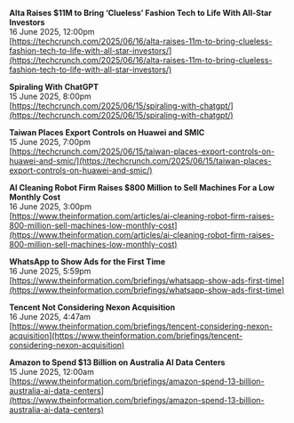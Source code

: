 **Alta Raises $11M to Bring ‘Clueless’ Fashion Tech to Life With All-Star Investors**  
16 June 2025, 12:00pm  
[https://techcrunch.com/2025/06/16/alta-raises-11m-to-bring-clueless-fashion-tech-to-life-with-all-star-investors/](https://techcrunch.com/2025/06/16/alta-raises-11m-to-bring-clueless-fashion-tech-to-life-with-all-star-investors/)  

**Spiraling With ChatGPT**  
15 June 2025, 8:00pm  
[https://techcrunch.com/2025/06/15/spiraling-with-chatgpt/](https://techcrunch.com/2025/06/15/spiraling-with-chatgpt/)  

**Taiwan Places Export Controls on Huawei and SMIC**  
15 June 2025, 7:00pm  
[https://techcrunch.com/2025/06/15/taiwan-places-export-controls-on-huawei-and-smic/](https://techcrunch.com/2025/06/15/taiwan-places-export-controls-on-huawei-and-smic/)

 
 **AI Cleaning Robot Firm Raises $800 Million to Sell Machines For a Low Monthly Cost**  
16 June 2025, 3:00pm  
[https://www.theinformation.com/articles/ai-cleaning-robot-firm-raises-800-million-sell-machines-low-monthly-cost](https://www.theinformation.com/articles/ai-cleaning-robot-firm-raises-800-million-sell-machines-low-monthly-cost)  

**WhatsApp to Show Ads for the First Time**  
16 June 2025, 5:59pm  
[https://www.theinformation.com/briefings/whatsapp-show-ads-first-time](https://www.theinformation.com/briefings/whatsapp-show-ads-first-time)  

**Tencent Not Considering Nexon Acquisition**  
16 June 2025, 4:47am  
[https://www.theinformation.com/briefings/tencent-considering-nexon-acquisition](https://www.theinformation.com/briefings/tencent-considering-nexon-acquisition)  

**Amazon to Spend $13 Billion on Australia AI Data Centers**  
15 June 2025, 12:00am  
[https://www.theinformation.com/briefings/amazon-spend-13-billion-australia-ai-data-centers](https://www.theinformation.com/briefings/amazon-spend-13-billion-australia-ai-data-centers) 

 
